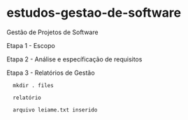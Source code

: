 # estudos-gestao-de-software

 Gestão de Projetos de Software

 Etapa 1 - Escopo

 Etapa 2 - Análise e específicação de requisitos

 Etapa 3 - Relatórios de Gestão

```
  mkdir . files

  relatório

  arquivo leiame.txt inserido
  ```

